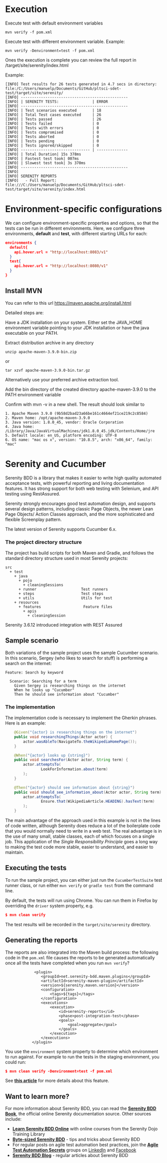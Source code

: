 # Execution

Execute test with default environment variables

```
mvn verify -f pom.xml
```

Execute test with different environment variable. Example:

```
mvn verify -Denvironment=test -f pom.xml
```

Ones the execution is complete you can review the full report in /target/site/serenity/index.html

Example:

```
[INFO] Test results for 26 tests generated in 4.7 secs in directory: file:/C:/Users/manuelp/Documents/GitHub/pltsci-sdet-test/target/site/serenity/
[INFO] ------------------------------------------------
[INFO] | SERENITY TESTS:               | ERROR
[INFO] ------------------------------------------------
[INFO] | Test scenarios executed       | 18
[INFO] | Total Test cases executed     | 26
[INFO] | Tests passed                  | 26
[INFO] | Tests failed                  | 0
[INFO] | Tests with errors             | 0
[INFO] | Tests compromised             | 0
[INFO] | Tests aborted                 | 0
[INFO] | Tests pending                 | 0
[INFO] | Tests ignored/skipped         | 0
[INFO] ------------------------------- | --------------
[INFO] | Total Duration| 15s 378ms
[INFO] | Fastest test took| 007ms
[INFO] | Slowest test took| 3s 370ms
[INFO] ------------------------------------------------
[INFO] 
[INFO] SERENITY REPORTS
[INFO]   - Full Report: file:///C:/Users/manuelp/Documents/GitHub/pltsci-sdet-test/target/site/serenity/index.html

```

# Environment-specific configurations
We can configure environment-specific properties and options, so that the tests can be run in different environments. Here, we configure three environments, __default__ and __test__, with different starting URLs for each:
```json
environments {
  default{
    api.hover.url = "http://localhost:8083/v1"
  }
  test{
    api.hover.url = "http://localhost:8080/v1"
  }
}
```

## Install MVN

You can refer to this url https://maven.apache.org/install.html

Detailed steps are:

Have a JDK installation on your system. Either set the JAVA_HOME environment variable pointing to your JDK installation or have the java executable on your PATH.

Extract distribution archive in any directory

```
unzip apache-maven-3.9.0-bin.zip
```

or

```
tar xzvf apache-maven-3.9.0-bin.tar.gz
```

Alternatively use your preferred archive extraction tool.

Add the bin directory of the created directory apache-maven-3.9.0 to the PATH environment variable

Confirm with mvn -v in a new shell. The result should look similar to

```
1. Apache Maven 3.9.0 (9b58d2bad23a66be161c4664ef21ce219c2c8584)
2. Maven home: /opt/apache-maven-3.9.0
3. Java version: 1.8.0_45, vendor: Oracle Corporation
4. Java home: /Library/Java/JavaVirtualMachines/jdk1.8.0_45.jdk/Contents/Home/jre
5. Default locale: en_US, platform encoding: UTF-8
6. OS name: "mac os x", version: "10.8.5", arch: "x86_64", family: "mac"
```

# Serenity and Cucumber

Serenity BDD is a library that makes it easier to write high quality automated acceptance tests, with powerful reporting and living documentation features. It has strong support for both web testing with Selenium, and API testing using RestAssured.

Serenity strongly encourages good test automation design, and supports several design patterns, including classic Page Objects, the newer Lean Page Objects/ Action Classes approach, and the more sophisticated and flexible Screenplay pattern.

The latest version of Serenity supports Cucumber 6.x.

### The project directory structure
The project has build scripts for both Maven and Gradle, and follows the standard directory structure used in most Serenity projects:

```
src
  + test
    + java
      + pojo
        + cleaningSessions
      + runner                    Test runners
      + steps                     Test steps
      + utils                     Utils for test
    + resources
      + features                   Feature files
        + apis                     
          + cleaningSession
```

Serenity 3.6.12 introduced integration with REST Assured

## Sample scenario
Both variations of the sample project uses the sample Cucumber scenario. In this scenario, Sergey (who likes to search for stuff) is performing a search on the internet:

```Gherkin
Feature: Search by keyword

  Scenario: Searching for a term
    Given Sergey is researching things on the internet
    When he looks up "Cucumber"
    Then he should see information about "Cucumber"
```

### The implementation
The implementation code is necessary to implement the Gherkin phrases. Here is an example:
```java
    @Given("{actor} is researching things on the internet")
    public void researchingThings(Actor actor) {
        actor.wasAbleTo(NavigateTo.theWikipediaHomePage());
    }

    @When("{actor} looks up {string}")
    public void searchesFor(Actor actor, String term) {
        actor.attemptsTo(
                LookForInformation.about(term)
        );
    }

    @Then("{actor} should see information about {string}")
    public void should_see_information_about(Actor actor, String term) {
        actor.attemptsTo(
                Ensure.that(WikipediaArticle.HEADING).hasText(term)
        );
    }
```

The main advantage of the approach used in this example is not in the lines of code written, although Serenity does reduce a lot of the boilerplate code that you would normally need to write in a web test. The real advantage is in the use of many small, stable classes, each of which focuses on a single job. This application of the _Single Responsibility Principle_ goes a long way to making the test code more stable, easier to understand, and easier to maintain.

## Executing the tests
To run the sample project, you can either just run the `CucumberTestSuite` test runner class, or run either `mvn verify` or `gradle test` from the command line.

By default, the tests will run using Chrome. You can run them in Firefox by overriding the `driver` system property, e.g.
```json
$ mvn clean verify
```

The test results will be recorded in the `target/site/serenity` directory.

## Generating the reports

The reports are also integrated into the Maven build process: the following code in the `pom.xml` file causes the reports to be generated automatically once all the tests have completed when you run `mvn verify`?

```
             <plugin>
                <groupId>net.serenity-bdd.maven.plugins</groupId>
                <artifactId>serenity-maven-plugin</artifactId>
                <version>${serenity.maven.version}</version>
                <configuration>
                    <tags>${tags}</tags>
                </configuration>
                <executions>
                    <execution>
                        <id>serenity-reports</id>
                        <phase>post-integration-test</phase>
                        <goals>
                            <goal>aggregate</goal>
                        </goals>
                    </execution>
                </executions>
            </plugin>
```

You use the `environment` system property to determine which environment to run against. For example to run the tests in the staging environment, you could run:
```json
$ mvn clean verify -Denvironment=test -f pom.xml
```

See [**this article**](https://johnfergusonsmart.com/environment-specific-configuration-in-serenity-bdd/) for more details about this feature.

## Want to learn more?
For more information about Serenity BDD, you can read the [**Serenity BDD Book**](https://serenity-bdd.github.io/theserenitybook/latest/index.html), the official online Serenity documentation source. Other sources include:
* **[Learn Serenity BDD Online](https://expansion.serenity-dojo.com/)** with online courses from the Serenity Dojo Training Library
* **[Byte-sized Serenity BDD](https://www.youtube.com/channel/UCav6-dPEUiLbnu-rgpy7_bw/featured)** - tips and tricks about Serenity BDD
* For regular posts on agile test automation best practices, join the **[Agile Test Automation Secrets](https://www.linkedin.com/groups/8961597/)** groups on [LinkedIn](https://www.linkedin.com/groups/8961597/) and [Facebook](https://www.facebook.com/groups/agiletestautomation/)
* [**Serenity BDD Blog**](https://johnfergusonsmart.com/category/serenity-bdd/) - regular articles about Serenity BDD


